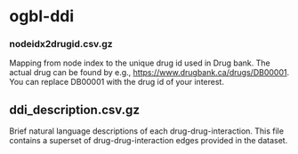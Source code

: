 # ogbl-ddi

### nodeidx2drugid.csv.gz

Mapping from node index to the unique drug id used in Drug bank. 
The actual drug can be found by e.g., https://www.drugbank.ca/drugs/DB00001. You can replace DB00001 with the drug id of your interest.


## ddi_description.csv.gz

Brief natural language descriptions of each drug-drug-interaction.
This file contains a superset of drug-drug-interaction edges provided in the dataset.